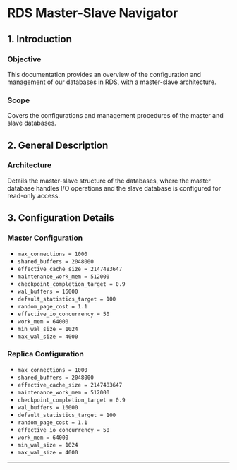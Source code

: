 # RDS Master-Slave Navigator

## 1. Introduction

### Objective
This documentation provides an overview of the configuration and management of our databases in RDS, with a master-slave architecture.

### Scope
Covers the configurations and management procedures of the master and slave databases.

## 2. General Description

### Architecture
Details the master-slave structure of the databases, where the master database handles I/O operations and the slave database is configured for read-only access.

## 3. Configuration Details

### Master Configuration
- `max_connections = 1000`
- `shared_buffers = 2048000`
- `effective_cache_size = 2147483647`
- `maintenance_work_mem = 512000`
- `checkpoint_completion_target = 0.9`
- `wal_buffers = 16000`
- `default_statistics_target = 100`
- `random_page_cost = 1.1`
- `effective_io_concurrency = 50`
- `work_mem = 64000`
- `min_wal_size = 1024`
- `max_wal_size = 4000`

### Replica Configuration
- `max_connections = 1000`
- `shared_buffers = 2048000`
- `effective_cache_size = 2147483647`
- `maintenance_work_mem = 512000`
- `checkpoint_completion_target = 0.9`
- `wal_buffers = 16000`
- `default_statistics_target = 100`
- `random_page_cost = 1.1`
- `effective_io_concurrency = 50`
- `work_mem = 64000`
- `min_wal_size = 1024`
- `max_wal_size = 4000`

---


